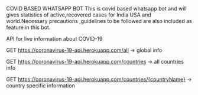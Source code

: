 COVID BASED WHATSAPP BOT
This is covid based whatsapp bot and will gives statistics of active,recovered cases for India USA and world.Necessary precautions ,guidelines to be followed are also included as feature in this bot. 

API for live information about COVID-19

GET https://coronavirus-19-api.herokuapp.com/all -> global info

GET https://coronavirus-19-api.herokuapp.com/countries -> all countries info

GET https://coronavirus-19-api.herokuapp.com/countries/{countryName} -> country specific information

